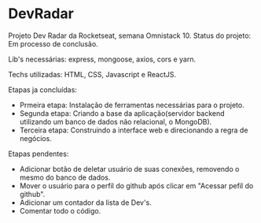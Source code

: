 # DevRadar 
 Projeto Dev Radar da Rocketseat, semana Omnistack 10.
 Status do projeto: Em processo de conclusão.
 
 Lib's necessárias: express, mongoose, axios, cors e yarn.
 
 Techs utilizadas: HTML, CSS, Javascript e ReactJS.
 
 Etapas ja concluídas:
 - Prmeira etapa: Instalação de ferramentas necessárias para o projeto.
 - Segunda etapa: Criando a base da aplicação(servidor backend utilizando um banco de dados não relacional, o MongoDB).
 - Terceira etapa: Construindo a interface web e direcionando a regra de negócios.
 
 Etapas pendentes:
 - Adicionar botão de deletar usuário de suas conexões, removendo o mesmo do banco de dados.
 - Mover o usuário para o perfil do github após clicar em "Acessar pefil do github".
 - Adicionar um contador da lista de Dev's. 
 - Comentar todo o código.
